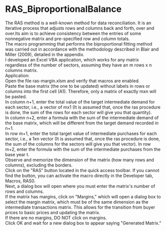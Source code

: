 # RAS_BiproportionalBalance
The RAS method is a well-known method for data reconciliation. It is an iterative process that adjusts rows and columns back and forth, over and over.Its aim is to achieve consistency between the entries of some nonnegative matrix and pre-specified row and column totals.  
The macro programming that performs the biproportional fitting method was carried out in accordance with the methodology described in Blair and Miller (2009), detailed in the appendix.  
I developed an Excel VBA application, which works for any matrix regardless of the number of sectors, assuming they have an m rows x n columns matrix.  
Application:  
Open the file ras-margin.xlsm and verify that macros are enabled.  
Paste the base matrix (the one to be updated) without labels in rows or columns into the first cell (A1). Therefore, only a matrix of exactly mxn will be pasted.  
In column n+1, enter the total value of the target intermediate demand for each sector, i.e., a vector of mx1 (It is assumed that, once the ras procedure is done, the sum of the rows for each sector will give you that quantity).  
In column n+2, enter a formula with the sum of the intermediate demand of the base matrix, which will be different from the target demand recorded in n+1.  
In row m+1, enter the total target value of intermediate purchases for each sector, i.e., a 1xn vector (It is assumed that, once the ras procedure is done, the sum of the columns for the sectors will give you that vector).
In row m+2, enter the formula with the sum of the intermediate purchases from the base year t.  
Observe and memorize the dimension of the matrix (how many rows and columns), excluding the borders.  
Click on the "RAS" button located in the quick access toolbar. If you cannot find the button, you can activate the macro directly in the Developer tab, Macros, RAS0.  
Next, a dialog box will open where you must enter the matrix's number of rows and columns.  
If the matrix has margins, click on "Margins," which will open a dialog box to select the margin matrix, which must be of the same dimension as the intermediate transactions matrix. This allows for the transition from buyer prices to basic prices and updating the matrix.  
If there are no margins, DO NOT click on margins.  
Click OK and wait for a new dialog box to appear saying "Generated Matrix."  
